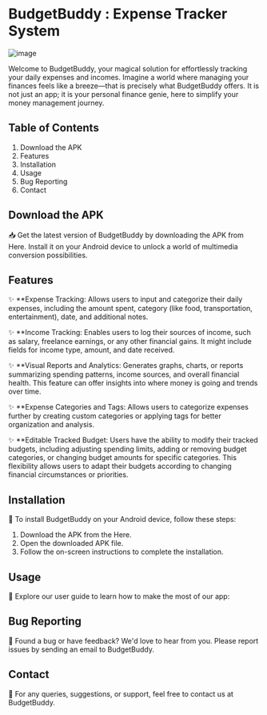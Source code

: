 # BudgetBuddy : Expense Tracker System

![image](https://drive.google.com/file/d/1oQ9kyqt0mX2Uh1Orb2ZK92YH5PwD1opc/view?usp=sharing)


Welcome to BudgetBuddy, your magical solution for effortlessly tracking your daily expenses and incomes. Imagine a world where managing your finances feels like a breeze—that is precisely what BudgetBuddy offers. It is not just an app; it is your personal finance genie, here to simplify your money management journey. 

## Table of Contents
1. Download the APK
2. Features
3. Installation
4. Usage
5. Bug Reporting
6. Contact

## Download the APK
📥 Get the latest version of BudgetBuddy by downloading the APK from Here. Install it on your Android device to unlock a world of multimedia conversion possibilities.

## Features
✨ **Expense Tracking: Allows users to input and categorize their daily expenses, including the amount spent, category (like food, transportation, entertainment), date, and additional notes.

✨ **Income Tracking: Enables users to log their sources of income, such as salary, freelance earnings, or any other financial gains. It might include fields for income type, amount, and date received.

✨ **Visual Reports and Analytics: Generates graphs, charts, or reports summarizing spending patterns, income sources, and overall financial health. This feature can offer insights into where money is going and trends over time.

✨ **Expense Categories and Tags: Allows users to categorize expenses further by creating custom categories or applying tags for better organization and analysis.

✨ **Editable Tracked Budget: Users have the ability to modify their tracked budgets, including adjusting spending limits, adding or removing budget categories, or changing budget amounts for specific categories. This flexibility allows users to adapt their budgets according to changing financial circumstances or priorities.

## Installation
📲 To install BudgetBuddy on your Android device, follow these steps:

1. Download the APK from the Here.
2. Open the downloaded APK file.
3. Follow the on-screen instructions to complete the installation.
## Usage
🚀 Explore our user guide to learn how to make the most of our app:
## Bug Reporting
🐞 Found a bug or have feedback? We'd love to hear from you. Please report issues by sending an email to BudgetBuddy.
## Contact
📧 For any queries, suggestions, or support, feel free to contact us at BudgetBuddy.
